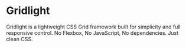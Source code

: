# Gridlight
Gridlight is a lightweight CSS Grid framework built for simplicity and full responsive control. No Flexbox, No JavaScript, No dependencies. Just clean CSS.

